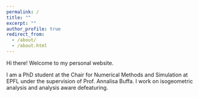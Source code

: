 ```yaml
---
permalink: /
title: ""
excerpt: ""
author_profile: true
redirect_from: 
  - /about/
  - /about.html
---
```


Hi there! Welcome to my personal website.

I am a PhD student at the Chair for Numerical Methods and Simulation at EPFL under the supervision of Prof. Annalisa Buffa. I work on isogeometric analysis and analysis aware defeaturing.

